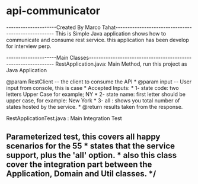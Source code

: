 # api-communicator

---------------------Created By Marco Tahat----------------------------------------------------
This is Simple Java application shows how to communicate and consume rest service.
this application has been develop for interview perp.


---------------------Main Classes---------------------------------------------------------------
RestApplication.java: Main Method, run this project as Java Application 

@param RestClient -- the client to consume the API
	 * @param input -- User input from console, this is case 
	 * Accepted Inputs: <Case Sensitive>
	 * 		1- state code: two letters Upper Case for example; NY
	 * 		2- state name: first letter should be upper case, for example: New York
	 *      3- all : shows you total number of states hosted by the service.
	 * @return results taken from the response.

RestApplicationTest.java : Main Integration Test

Parameterized test, this covers all happy scenarios for the 55
	* states that the service support, plus the 'all' option.
	* also this class cover the integration part between the Application, Domain and Util classes.
	*/
-------------------------------------------------------------------------------------------------